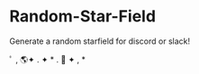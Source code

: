 # Random-Star-Field
Generate a random starfield for discord or slack!


ﾟ                                 ,                         :earth_americas:✦         .               ✦   *   .                :rocket:      ✦      ,                                  *
